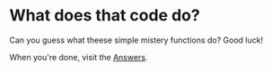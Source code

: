 # What does that code do?

Can you guess what theese simple mistery functions do? Good luck!

When you're done, visit the [Answers](ANSWERS.md).